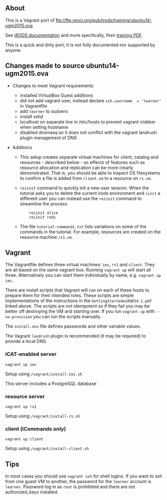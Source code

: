 
## About

This is a Vagrant port of ftp://ftp.renci.org/pub/irods/training/ubuntu14-ugm2015.ova

See [iRODS documentation](http://irods.org/documentation/) and more specfically, 
their [training PDF](http://irods.org/wp-content/uploads/2015/06/GettingStartedwiRODS4.1.pdf).

This is a quick and dirty port; it is not fully documented nor supported by anyone.

## Changes made to source ubuntu14-ugm2015.ova

- Changes to meet Vagrant requirements

  - installed VirtualBox Guest additions
  - did not add vagrant user, instead declare `ssh.username  = 'learner'` in Vagrantfile
  - add `learner` to sudoers
  - install sshd
  - localhost on separate line in /etc/hosts to prevent vagrant clobber when setting hostname
  - disabled dnsmasq so it does not conflict with the vagrant landrush plugin management of DNS

- Additions

  - This setup creates separate virtual machines for client, catalog and
  resources - described below - so effects of features such as resource
  allocation and replication can be more clearly demonstrated. That is,
  you should be able to inspect OS filesystems to confirm a file is
  added from `client.vm` to a resource on `rs.vm`.

  - `reiinit` command to quickly init a new user session. When the
tutorial asks you to delete the current irods environment and `iinit` a
different user you can instead use the `reiinit` command to streamline
the process.

            reiinit alice
            reiinit rods

  - The file `tutorial-commands.txt` lists variations on some of the
  commands in the tutorial. For example, resources are created on the
  resource machine `rs1.vm`.

## Vagrant

The Vagrantfile defines three virtual machines: `ies`, `rs1` and `client`. They
are all based on the same vagrant box. Running `vagrant up` will start all three.
Alternatively you can start them individually by name, e.g. `vagrant up ies`.

There are install scripts that Vagrant will run on each of these hosts
to prepare them for their intended roles. These scripts are simple
implementations of the instructions in the `GettingStartedwiRODS4.1.pdf`
linked above. The scripts are not idempotent so if they fail you may be
better off destroying the VM and starting over. If you run `vagrant up`
with `--no-provision` you can run the scripts manually.

The `install.env` file defines passwords and other variable values.

The Vagrant `landrush` plugin is recommended (it may be required) to provide a local DNS.

### iCAT-enabled server

`vagrant up ies`

Setup using `/vagrant/install-ies.sh`

This server includes a PostgreSQL database

### resource server

`vagrant up rs1`

Setup using `/vagrant/install-rs.sh`

### client (iCommands only)

`vagrant up client`

Setup using `/vagrant/install-client.sh`


## Tips

In most cases you should use `vagrant ssh` for shell logins. If you want
to ssh from one guest VM to another, the password for the `learner`
account is `learner`. Password log in as `root` is prohibited and there
are not authorized_keys installed.

